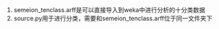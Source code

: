 1. semeion_tenclass.arff是可以直接导入到weka中进行分析的十分类数据
2. source.py用于进行分类，需要和semeion_tenclass.arff位于同一文件夹下
